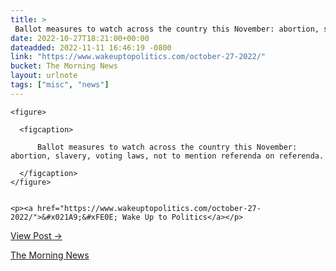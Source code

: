 ```yaml
---
title: > 
 Ballot measures to watch across the country this November: abortion, slavery, voting laws, not to mention referenda on referenda.
date: 2022-10-27T18:21:00+00:00
dateadded: 2022-11-11 16:46:19 -0800
link: "https://www.wakeuptopolitics.com/october-27-2022/"
bucket: The Morning News
layout: urlnote
tags: ["misc", "news"]
--- 
```




  
    
  

  
    <figure>
      
      <figcaption>
        
          Ballot measures to watch across the country this November: abortion, slavery, voting laws, not to mention referenda on referenda.
        
      </figcaption>
    </figure>

    
    <p><a href="https://www.wakeuptopolitics.com/october-27-2022/">&#x021A9;&#xFE0E; Wake Up to Politics</a></p>
    
  
  <p><a href="https://themorningnews.org/p/ballot-measures-to-watch-across-the-country-this-november">View Post &rarr;</a></p>



 <!-- end excerpt --> 
<div class='bucket'><a class='internal-link' href='/buckets/the-morning-news'>The Morning News</a></div> 
